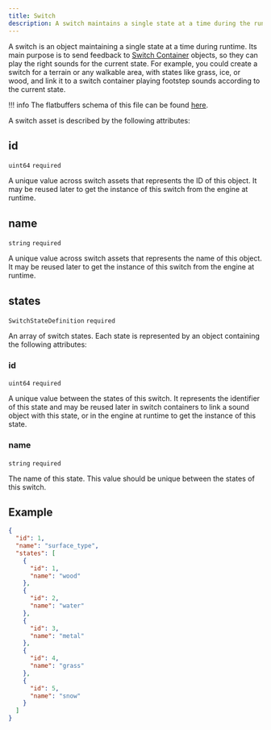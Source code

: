 ```yaml
---
title: Switch
description: A switch maintains a single state at a time during the runtime. Changes to that state are tracked by switch containers, allowing them to update playing sounds accordingly.
---
```


A switch is an object maintaining a single state at a time during runtime. Its main purpose is to send feedback to [Switch Container](./switch-container.md) objects, so they can play the right sounds for the current state. For example, you could create a switch for a terrain or any walkable area, with states like grass, ice, or wood, and link it to a switch container playing footstep sounds according to the current state.

!!! info
    The flatbuffers schema of this file can be found [here](https://github.com/AmplitudeAudio/sdk/blob/main/schemas/switch_definition.fbs).

A switch asset is described by the following attributes:

## id

`uint64` `required`

A unique value across switch assets that represents the ID of this object. It may be reused later to get the instance of this switch from the engine at runtime.

## name

`string` `required`

A unique value across switch assets that represents the name of this object. It may be reused later to get the instance of this switch from the engine at runtime.

## states

`SwitchStateDefinition` `required`

An array of switch states. Each state is represented by an object containing the following attributes:

### id

`uint64` `required`

A unique value between the states of this switch. It represents the identifier of this state and may be reused later in switch containers to link a sound object with this state, or in the engine at runtime to get the instance of this state.

### name

`string` `required`

The name of this state. This value should be unique between the states of this switch.

## Example

```json {title="surfaces.json"}
{
  "id": 1,
  "name": "surface_type",
  "states": [
    {
      "id": 1,
      "name": "wood"
    },
    {
      "id": 2,
      "name": "water"
    },
    {
      "id": 3,
      "name": "metal"
    },
    {
      "id": 4,
      "name": "grass"
    },
    {
      "id": 5,
      "name": "snow"
    }
  ]
}
```
